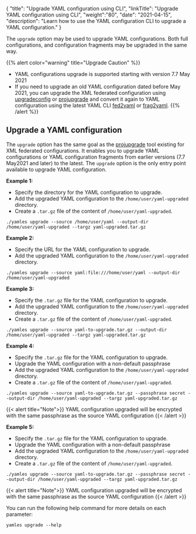 {
"title": "Upgrade YAML configuration using CLI",
"linkTitle": "Upgrade YAML configuration using CLI",
"weight":"80",
"date": "2021-04-15",
"description": "Learn how to use the YAML configuration CLI to upgrade a YAML configuration."
}

The `upgrade` option may be used to upgrade YAML configurations. Both full configurations, and configuration fragments may be upgraded in the same way.

{{% alert color="warning" title="Upgrade Caution" %}}
* YAML configurations upgrade is supported starting with version 7.7 May 2021 
* If you need to upgrade an old YAML configuration dated before May 2021, you can upgrade the XML federated configuration using [upgradeconfig](/docs/apim_installation/apigw_upgrade/upgrade_analytics/#upgradeconfig-options) or [projupgrade](/docs/apim_reference/devopstools_ref/#projupgrade-command-options) and convert it again to YAML configuration using the latest YAML CLI [fed2yaml](/docs/apim_yamles/apim_yamles_cli/yamles_cli_convert/#convert-your-xml-configuration-to-a-yaml-configuration) or [frag2yaml](/docs/apim_yamles/apim_yamles_cli/yamles_cli_convert/#convert-your-xml-configuration-fragment-to-a-yaml-configuration-fragment).
{{% /alert %}}

## Upgrade a YAML configuration

The `upgrade` option has the same goal as the [projupgrade](/docs/apim_reference/devopstools_ref/) tool existing for XML federated configurations. It enables you to upgrade YAML configurations or YAML configuration fragments from earlier versions (7.7 May2021 and later) to the latest. 
The `upgrade` option is the only entry point available to upgrade YAML configuration. 

**Example 1:**

* Specify the directory for the YAML configuration to upgrade.
* Add the upgraded YAML configuration to the `/home/user/yaml-upgraded` directory.
* Create a `.tar.gz` file of the content of `/home/user/yaml-upgraded`.

```
./yamles upgrade --source /home/user/yaml --output-dir /home/user/yaml-upgraded --targz yaml-upgraded.tar.gz
```

**Example 2:**

* Specify the URL for the YAML configuration to upgrade.
* Add the upgraded YAML configuration to the `/home/user/yaml-upgraded` directory.

```
./yamles upgrade --source yaml:file:///home/user/yaml --output-dir /home/user/yaml-upgraded
```

**Example 3:**

* Specify the `.tar.gz` file for the YAML configuration to upgrade.
* Add the upgraded YAML configuration to the `/home/user/yaml-upgraded` directory.
* Create a `.tar.gz` file of the content of `/home/user/yaml-upgraded`.

```
./yamles upgrade --source yaml-to-upgrade.tar.gz --output-dir /home/user/yaml-upgraded --targz yaml-upgraded.tar.gz
```

**Example 4:**

* Specify the `.tar.gz` file for the YAML configuration to upgrade.
* Upgrade the YAML configuration with a non-default passphrase   
* Add the upgraded YAML configuration to the `/home/user/yaml-upgraded` directory.
* Create a `.tar.gz` file of the content of `/home/user/yaml-upgraded`.

```
./yamles upgrade --source yaml-to-upgrade.tar.gz --passphrase secret --output-dir /home/user/yaml-upgraded --targz yaml-upgraded.tar.gz
```

{{< alert title="Note">}}
YAML configuration upgraded will be encrypted with the same passphrase as the source YAML configuration
{{< /alert >}}

**Example 5:**

* Specify the `.tar.gz` file for the YAML configuration to upgrade.
* Upgrade the YAML configuration with a non-default passphrase
* Add the upgraded YAML configuration to the `/home/user/yaml-upgraded` directory.
* Create a `.tar.gz` file of the content of `/home/user/yaml-upgraded`.

```
./yamles upgrade --source yaml-to-upgrade.tar.gz --passphrase secret --output-dir /home/user/yaml-upgraded --targz yaml-upgraded.tar.gz
```

{{< alert title="Note">}}
YAML configuration upgraded will be encrypted with the same passphrase as the source YAML configuration
{{< /alert >}}

You can run the following help command for more details on each parameter:

```
yamles upgrade --help
```
